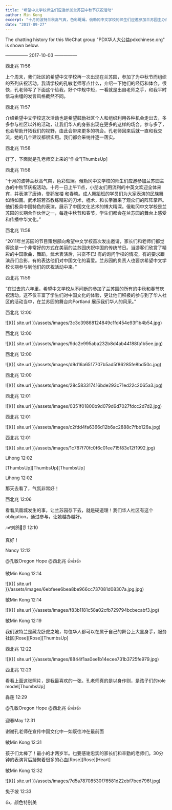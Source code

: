 ```yaml
---
title: "希望中文学校师生们应邀参加兰苏园中秋节庆祝活动"
author: Min Kong
excerpt: "十月的波特兰秋高气爽，色彩斑斓。俄勒冈中文学校的师生们应邀参加兰苏园主办的中秋节庆祝活动。十月一日上午11点，小朋友们用流利的中英文欢迎全体来宾，并表演了唐诗，登鹳雀楼 和春晓。成人舞蹈班的学员们为大家表演的民族舞如诗如画。武术班若杰教练精彩的刀术，棍术，和长拳赢来了观众们的阵阵掌声。他们极具中国特色的表演，展示了中国文化艺术的博大精深。俄勒冈中文学校是兰苏园的长期合作伙伴之一，每逢中秋节和春节，学生们都会在兰苏园的舞台上感受和传播中华文化。"
date: "2017-09-27"
---
```

The chatting history for this WeChat group "PDX华人大公益pdxchinese.org" is shown below.

—————  2017-10-03  —————

西北兆  11:56

上个周末，我们社区的希望中文学校再一次出现在兰苏园，参加了为中秋节而组织的系列庆祝活动。我请学校的孔敏老师写点什么，介绍一下她们的经历和体会。很快，孔老师写了下面这个给我，好个中规中矩，一看就是出自老师之手，和我平时信马由缰的发言风格截然不同。

西北兆  11:57

介绍希望中文学校这次活动也是希望鼓励社区个人和组织利用各种机会走出去，多多参与社区以外的活动，让我们华人的身影出现在更多的这样的场合。参与多了，也会帮助开拓我们的视野，由此会带来更多的机会。孔老师回来后就一直和我交流，她的几个建议都很实用。我们都会采纳并逐一落实。

西北兆  11:58

好了，下面就是孔老师交上来的“作业”[ThumbsUp]

西北兆  11:58

“十月的波特兰秋高气爽，色彩斑斓。俄勒冈中文学校的师生们应邀参加兰苏园主办的中秋节庆祝活动。十月一日上午11点，小朋友们用流利的中英文欢迎全体来宾，并表演了唐诗，登鹳雀楼 和春晓。成人舞蹈班的学员们为大家表演的民族舞如诗如画。武术班若杰教练精彩的刀术，棍术，和长拳赢来了观众们的阵阵掌声。他们极具中国特色的表演，展示了中国文化艺术的博大精深。俄勒冈中文学校是兰苏园的长期合作伙伴之一，每逢中秋节和春节，学生们都会在兰苏园的舞台上感受和传播中华文化。”

西北兆  11:58

“2011年兰苏园的节目策划部向希望中文学校首次发出邀请，家长们和老师们都觉得这是一个非常好的方式在美丽的兰苏园庆祝中国的传统节日。当游客们欣赏了精彩的中国歌曲，舞蹈，武术表演后，兴奋不已! 有的询问学校的情况，有的要求跟演员们合影，有的表达他们对中国文化的喜爱。兰苏园的负责人也要求希望中文学校长期参与到他们的庆祝活动中来。”

西北兆  11:59

“在过去的六年里，希望中文学校从不间断的参加了兰苏园的所有的中秋和春节庆祝活动。这不仅丰富了学生们对中国文化的体验，更让他们积极的参与到了华人社区的活动当中，在兰苏园的舞台向Portland 展示我们华人的风采。”

西北兆  12:00

![]({{ site.url }}/assets/images/3c3c39868124849c1fd454e93f1b4b54.jpg)

西北兆  12:00

![]({{ site.url }}/assets/images/9dc2e995aba232b8d4ab44188fa1b5ee.jpg)

西北兆  12:00

![]({{ site.url }}/assets/images/d9d16a6517707b5ad5f86285fe8bd50c.jpg)

西北兆  12:00

![]({{ site.url }}/assets/images/28c583317416bde293c71ed22c2065a3.jpg)

西北兆  12:01

![]({{ site.url }}/assets/images/0351f01800b9d079d6d7027fdcc2d7d2.jpg)

西北兆  12:01

![]({{ site.url }}/assets/images/c2fdd4fa6366d12b6ac2888c7fbb126a.jpg)

西北兆  12:01

![]({{ site.url }}/assets/images/1c787f70fc0f6c01ee715f83e12f1992.jpg)

Lihong  12:02

[ThumbsUp][ThumbsUp][ThumbsUp]

Lihong  12:02

那天去看了，气氛非常好！

西北兆  12:06

看看凤凰城发生的事，让兰苏园存下去，就是硬道理！我们华人社区有这个obligation，通过参与，让她越办越好。

🎶💕刘鸽👀👂  12:10

真好！

Nancy  12:12

@孔敏Oregon Hope @西北兆  👍👍👍

敏Min Kong  12:14

![]({{ site.url }}/assets/images/6ebfeee6bea8be966cc737081d08307a.jpg.jpg)

敏Min Kong  12:14

![]({{ site.url }}/assets/images/f83b1181c58a02cfb729794bcbecabf3.jpg)

敏Min Kong  12:19

我们波特兰是藏龙卧虎之地，每位华人都可以在属于自己的舞台上大显身手，服务社区[Rose][Rose][ThumbsUp]

西北兆  12:22

![]({{ site.url }}/assets/images/8844f1aa0ee1b14ecee731b3725fe979.jpg)

西北兆  12:23

看看上面这张照片，是我最喜欢的一张。孔老师真的是以身作则，是孩子们的role model[ThumbsUp]

淼莲  12:29

@孔敏Oregon Hope @西北兆  👍👍👍

迎春May  12:31

谢谢孔老师在宣传中国文化中一如既往冲在最前面

敏Min Kong  12:31

孩子们太棒了！最小的才两岁半。也要感谢忠实的家长们和辛勤的老师们。30分钟的表演背后凝聚着很多的心血[Rose][Rose][Heart]

敏Min Kong  12:32

![]({{ site.url }}/assets/images/7d5a78708530f76581d22ebf7bed796f.jpg)

兔子坡  12:33

👍，颜色特别美

